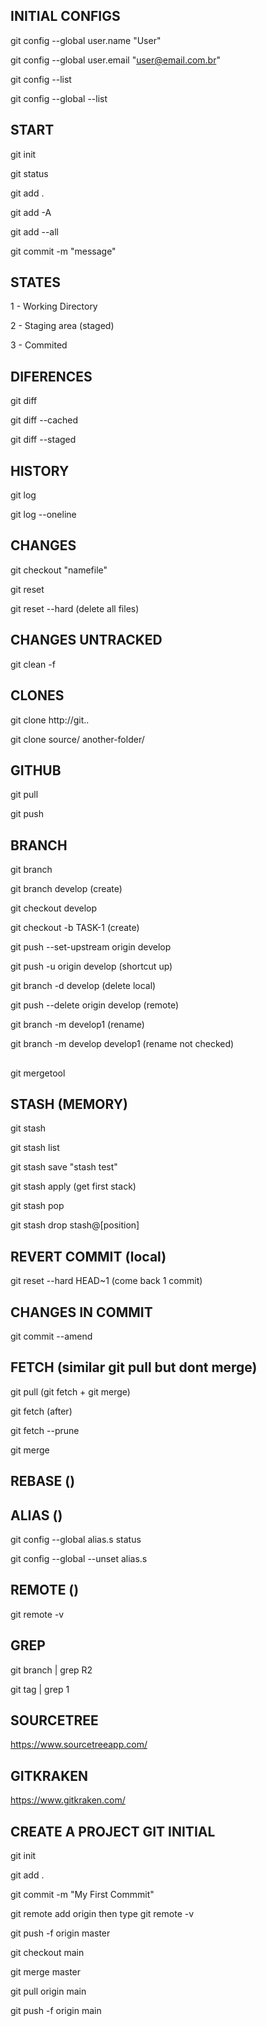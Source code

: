 ## INITIAL CONFIGS

git config --global user.name "User"

git config --global user.email "user@email.com.br"

git config --list

git config --global --list

## START

git init

git status

git add .

git add -A

git add --all

git commit -m "message"

## STATES

1 - Working Directory

2 - Staging area (staged)

3 - Commited

## DIFERENCES

git diff

git diff --cached

git diff --staged

## HISTORY

git log

git log --oneline

## CHANGES

git checkout "namefile"

git reset 

git reset --hard (delete all files)

## CHANGES UNTRACKED

git clean -f 

## CLONES

git clone http://git..

git clone source/ another-folder/

## GITHUB

git pull

git push

## BRANCH

git branch

git branch develop (create)

git checkout develop

git checkout -b TASK-1 (create)

git push --set-upstream origin develop

git push -u origin develop (shortcut up)

git branch -d develop (delete local)

git push --delete origin develop (remote) 

git branch -m develop1 (rename)

git branch -m develop develop1 (rename not checked)

## 

git mergetool 

## STASH (MEMORY)

git stash

git stash list

git stash save "stash test"

git stash apply (get first stack)

git stash pop

git stash drop stash@[position]

## REVERT COMMIT (local)

git reset --hard HEAD~1 (come back 1 commit)

## CHANGES IN COMMIT

git commit --amend

## FETCH (similar git pull but dont merge)

git pull (git fetch + git merge)

git fetch (after)

git fetch --prune

git merge

## REBASE ()

## ALIAS ()

git config --global alias.s status

git config --global --unset alias.s

## REMOTE ()

git remote -v

## GREP

git branch | grep R2

git tag | grep 1

## SOURCETREE

https://www.sourcetreeapp.com/

## GITKRAKEN

https://www.gitkraken.com/

## CREATE A PROJECT GIT INITIAL

git init

git add .

git commit -m "My First Commmit"

git remote add origin <remote repository URL past here from the github repository> then type git remote -v

git push -f origin master

git checkout main
  
git merge master
  
git pull origin main
  
git push -f origin main
